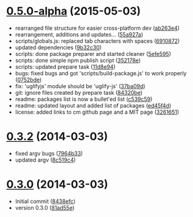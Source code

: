 <a name="0.5.0-alpha"></a>
# [0.5.0-alpha](https://github.com/futagoza/cm/compare/v0.3.2...v0.5.0-alpha) (2015-05-03)

* rearranged file structure for easier cross-platform dev ([ab263e4](https://github.com/futagoza/cm/commit/ab263e4))
* rearrangement, additions and updates... ([55a927a](https://github.com/futagoza/cm/commit/55a927a))
* scripts/globals.js: replaced tab characters with spaces ([6910872](https://github.com/futagoza/cm/commit/6910872))
* updated dependencies ([9b32c30](https://github.com/futagoza/cm/commit/9b32c30))
* scripts: done package preparer and started cleaner ([5efe595](https://github.com/futagoza/cm/commit/5efe595))
* scripts: done simple npm publish script ([352178e](https://github.com/futagoza/cm/commit/352178e))
* scripts: updated prepare task ([11d8e94](https://github.com/futagoza/cm/commit/11d8e94))
* bugs: fixed bugs and got 'scripts/build-package.js' to work properly ([0752bde](https://github.com/futagoza/cm/commit/0752bde))
* fix: 'uglifyjs' module should be 'uglify-js' ([37ba09d](https://github.com/futagoza/cm/commit/37ba09d))
* git: ignore files created by prepare task ([84320be](https://github.com/futagoza/cm/commit/84320be))
* readme: packages list is now a bullet'ed list ([c539c59](https://github.com/futagoza/cm/commit/c539c59))
* readme: updated layout and added list of packages ([ed45f4d](https://github.com/futagoza/cm/commit/ed45f4d))
* license: added links to cm github page and a MIT page ([3261651](https://github.com/futagoza/cm/commit/3261651))



<a name="0.3.2"></a>
# [0.3.2](https://github.com/futagoza/cm/compare/v0.3.0...v0.3.2) (2014-03-03)

* fixed argv bugs ([7964b33](https://github.com/futagoza/cm/commit/7964b33))
* updated argv ([8c519c4](https://github.com/futagoza/cm/commit/8c519c4))



<a name="0.3.0"></a>
# [0.3.0](https://github.com/futagoza/cm/commits/v0.3.0) (2014-03-03)

* Initial commit ([8438efc](https://github.com/futagoza/cm/commit/8438efc))
* version 0.3.0 ([81ad55e](https://github.com/futagoza/cm/commit/81ad55e))
